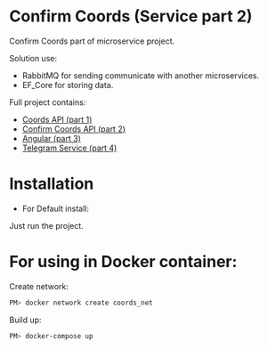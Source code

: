 # Confirm Coords (Service part 2)
Confirm Coords part of microservice project.

Solution use: 
* RabbitMQ for sending communicate with another microservices.
* EF_Core for storing data.

Full project contains:
* [Coords API (part 1)](https://github.com/Unguryan/Coords_API_p1)
* [Confirm Coords API (part 2)](https://github.com/Unguryan/Coords_Confirm_p2)
* [Angular (part 3)](https://github.com/Unguryan/Coords_Angular_p3)
* [Telegram Service (part 4)](https://github.com/Unguryan/Coords_Telegram_p4)

# Installation

* For Default install: 

Just run the project.


# For using in Docker container: 

Create network:
    
```bash
PM> docker network create coords_net 
```

Build up:
    
```bash
PM> docker-compose up
```


